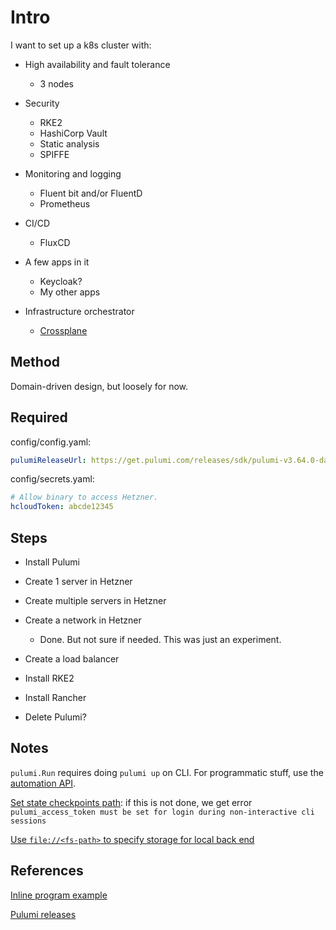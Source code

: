 # Intro

I want to set up a k8s cluster with:

- High availability and fault tolerance
  - 3 nodes

- Security
  - RKE2
  - HashiCorp Vault
  - Static analysis
  - SPIFFE

- Monitoring and logging
  - Fluent bit and/or FluentD
  - Prometheus

- CI/CD
  - FluxCD

- A few apps in it
  - Keycloak?
  - My other apps

- Infrastructure orchestrator
  - [Crossplane](https://www.crossplane.io/)


## Method

Domain-driven design, but loosely for now.


## Required

config/config.yaml:
```yaml
pulumiReleaseUrl: https://get.pulumi.com/releases/sdk/pulumi-v3.64.0-darwin-x64.tar.gz
```

config/secrets.yaml:
```yaml
# Allow binary to access Hetzner.
hcloudToken: abcde12345
```


## Steps

- Install Pulumi

- Create 1 server in Hetzner

- Create multiple servers in Hetzner

- Create a network in Hetzner
  - Done. But not sure if needed. This was just an experiment.

- Create a load balancer

- Install RKE2

- Install Rancher

- Delete Pulumi?


## Notes

`pulumi.Run` requires doing `pulumi up` on CLI. For programmatic stuff, use the [automation API](https://www.pulumi.com/docs/guides/automation-api/).

[Set state checkpoints path](https://www.pulumi.com/docs/reference/cli/pulumi_login/): if this is not done, we get error `pulumi_access_token must be set for login during non-interactive cli sessions`

[Use `file://<fs-path>` to specify storage for local back end](https://www.pulumi.com/docs/intro/concepts/state/#using-a-self-managed-backend)

## References

[Inline program example](https://github.com/pulumi/automation-api-examples/blob/main/go/inline_program/main.go)

[Pulumi releases](https://www.pulumi.com/docs/get-started/install/versions/)